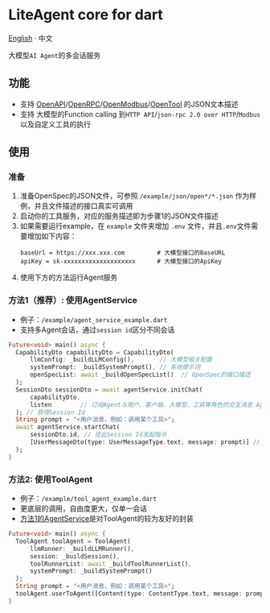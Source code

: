 # LiteAgent core for dart

[English](README.md) · 中文

大模型`AI Agent`的多会话服务

## 功能

- 支持 [OpenAPI](https://github.com/djbird2046/openapi_dart)/[OpenRPC](https://github.com/djbird2046/openrpc_dart)/[OpenModbus](https://github.com/djbird2046/openmodbus_dart)/[OpenTool](https://github.com/djbird2046/opentool_dart) 的JSON文本描述
- 支持 大模型的Function calling 到`HTTP API`/`json-rpc 2.0 over HTTP`/`Modbus`以及自定义工具的执行

## 使用

### 准备

1. 准备OpenSpec的JSON文件，可参照 `/example/json/open*/*.json` 作为样例，并且文件描述的接口真实可调用
2. 启动你的工具服务，对应的服务描述即为步骤1的JSON文件描述
3. 如果需要运行example，在 `example` 文件夹增加 `.env` 文件，并且`.env`文件需要增加如下内容：
     ```properties
     baseUrl = https://xxx.xxx.com         # 大模型接口的BaseURL
     apiKey = sk-xxxxxxxxxxxxxxxxxxxx      # 大模型接口的ApiKey
     ```
4. 使用下方的方法运行Agent服务

### 方法1（推荐）: 使用AgentService
- 例子：`/example/agent_service_example.dart`
- 支持多Agent会话，通过`session id`区分不同会话

```dart
Future<void> main() async {
  CapabilityDto capabilityDto = CapabilityDto(
      llmConfig: _buildLLMConfig(),       // 大模型相关配置
      systemPrompt: _buildSystemPrompt(), // 系统提示词
      openSpecList: await _buildOpenSpecList()  // OpenSpec的接口描述
  );
  SessionDto sessionDto = await agentService.initChat(
      capabilityDto, 
      listen        // 订阅Agent与用户、客户端、大模型、工具等角色的交互消息 AgentMessage
  ); // 获得Session Id
  String prompt = "<用户消息，例如：调用某个工具>";
  await agentService.startChat(
      sessionDto.id, // 往此Session Id发起指令
      [UserMessageDto(type: UserMessageType.text, message: prompt)] // 用户指令，支持text/imageUrl
  );
}
```

### 方法2: 使用ToolAgent

- 例子：`/example/tool_agent_example.dart`
- 更底层的调用，自由度更大，仅单一会话
- [方法1的AgentService](#方法1推荐-使用agentservice)是对ToolAgent的较为友好的封装

```dart
Future<void> main() async {
  ToolAgent toolAgent = ToolAgent(
      llmRunner: _buildLLMRunner(),
      session: _buildSession(),
      toolRunnerList: await _buildToolRunnerList(),
      systemPrompt: _buildSystemPrompt()
  );
  String prompt = "<用户消息，例如：调用某个工具>";
  toolAgent.userToAgent([Content(type: ContentType.text, message: prompt)]);
}
```